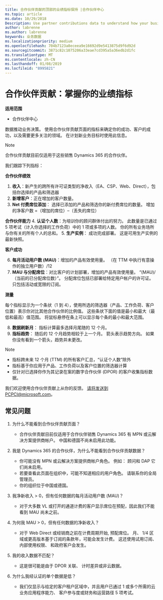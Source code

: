 ```yaml
---
title: 合作伙伴贡献的顶部的业绩指标保持 |合作伙伴中心
ms.topic: article
ms.date: 10/29/2018
Description: Use partner contributions data to understand how your business is growing and succeeding
author: labrenne
ms.author: labrenne
keywords: 业务数据
ms.localizationpriority: medium
ms.openlocfilehash: 704b7123a8eceea9e16692d9e5413875d9f6d92d
ms.sourcegitcommit: 3871c82c1075206a33eae7cd395a5a36edb2d1fc
ms.translationtype: MT
ms.contentlocale: zh-CN
ms.lasthandoff: 01/08/2019
ms.locfileid: "8995821"
---
```

# <a name="partner-contribution-stay-on-top-of-your-performance-indicators"></a>合作伙伴贡献：掌握你的业绩指标

**适用范围**
- 合作伙伴中心

数据推动业务决策。 使用合作伙伴贡献页面的指标来确定你的成功、客户的成功，以及需要更多关注的领域。 在计划新业务目标时使用此信息。

>[!NOTE]
>合作伙伴贡献目前仅适用于这些销售 Dynamics 365 的合作伙伴。

我们跟踪下列指标：

**合作伙伴绩效**

1. **收入**：新产生的跨所有许可证类型的净收入（EA、CSP、Web、Direct），包括你选择的产品和筛选器
2. **新增客户**：正在增加的客户数量。
3. **Net 付费席位添加**： 选择已添加的产品和筛选你的新付费席位的数量。  增加的净客户数 =（增加的席位）–（丢失的席位） 

**合作伙伴能力**
4. **认证个人数**：为培训你的顾问群体付出的努力。 此数量是已通过 5 项考试（计入你选择的工作负荷）中的 1 项或多项的人数。 你的所有业务场所与你有关的所有个人的总和。
5. **生产实例**： 成功完成部署。 这是可用生产实例的最新快照。

**客户成功**

6.  **每月活动用户数 (MAU)**：增加的产品有效使用量。
（在 TTM 中执行有意操作的独立用户数）/12
7. **MAU 与分配席位**：对比客户的计划部署，增加的产品有效使用量。 “(MAU)/（当前的已分配席位数）”。 分配席位包括已部署给特定用户帐户的许可证。  只包括活动或宽限的订阅。 


**测量**

每个指标显示为一个条状（1 到 4），使用所选的筛选器（产品、工作负荷、客户位置）表示你对比其他合作伙伴的比例值。 这些条状下面的值是最小和最大（最低和最高）值范围。 将鼠标悬停在条上可以显示每个条的最小和最大范围。  

8. **数据刷新月**： 指标计算最多选择月尾随的 12 个月。
9. **指标趋势**： 随后的 12 个月趋势相较于上一个月。 箭头表示趋势方向。 如果你没有看到一个箭头，趋势并未更改。

>[!NOTE] 
>- 指标跨未来 12 个月 (TTM) 的所有客户汇总，“认证个人数”除外        
>- 指标基于你应用于产品、工作负荷以及客户位置的筛选器计算
>- 仅针对已选择你作为其记录在案的数字合作伙伴 (DPOR) 的客户收集指标数据。 

我们欢迎使用合作伙伴贡献上从你的反馈。 请将发送到PCPCI@microsoft.com。  

## <a name="frequently-asked-questions"></a>常见问题

1. 为什么不能看到合作伙伴贡献页面？
    - 合作伙伴贡献目前仅适用于合作伙伴销售 Dynamics 365 有 MPN 或云解决方案提供商帐户。 中国和德国不尚未启用此功能。
2. 我是 Dynamics 365 的合作伙伴，为什么不能看到合作伙伴贡献数据？
    - 你可能没有 MPN 或云解决方案提供商帐户角色。 例如： 顾问和 DAP 它们尚未启用。  
    - 若要查看此页面在组织中，可能不知道相应的用户角色。 请联系你的全局管理员。
    - 你的组织位于中国或德国。

3. 我净新收入 > 0，但有任何数据的每月活动用户数 (MAU)？
    - 对于大多数 VL 或打开的通道计费的客户显示席位在预配，因此我们不能看到 MAU 尚未之前。

4. 为何我 MAU > 0，但有任何数据的净新收入？
   - 对于 Web Direct 或经销商之前在计费周期开始, 预配席位。 月、 1/4 区域或更高版本基于订阅的条款年，可能会发生计费。 这还使用试用订阅、 内部使用权限、 和政府客户会发生。
5. 我的收入数据不匹配？
   - 这是很可能是由于 DPOR 关联、 计时差异或非云数据。
6. 为什么我经认证的单个数据是低？
   - 我们仅显示与给定的客户租户区域中，并且用户已通过 1 或多个所需的云业务应用程序能力、 客户参与度或财务和运营路径 5 项考试。   